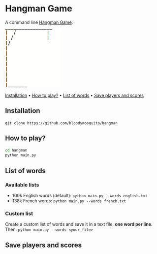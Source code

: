 # Hangman Game

A command line [Hangman Game](https://en.wikipedia.org/wiki/Hangman_(game)). 

![Hangman Gif](hangman.gif)

[Installation](#installation) • [How to play?](#how-to-play) • [List of words](#list-of-words) • [Save players and scores](#save-players-and-scores)


## Installation 

`git clone https://github.com/bloodymosquito/hangman`

## How to play?

```bash
cd hangman
python main.py
```

## List of words
### Available lists
- 100k English words (default): `python main.py --words english.txt`
- 138k French words: `python main.py --words french.txt`

### Custom list
Create a custom list of words and save it in a text file, **one word per line**. Then: `python main.py --words <your_file>`

## Save players and scores

